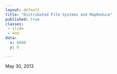 ```yaml
---
layout: default
title: "Distributed File Systems and MapReduce"
published: true
classes:
 - slide
 - end
data:
  x: 6000
  y: 0

---
```


<div class="published">May 30, 2013</div>